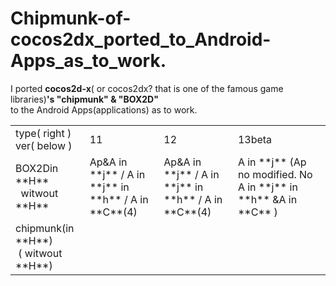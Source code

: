 Chipmunk-of-cocos2dx_ported_to_Android-Apps_as_to_work.
=============================
I ported **cocos2d-x**( or cocos2dx? that is one of the famous game libraries)**'s "chipmunk" & "BOX2D"**  
to the Android Apps(applications) as  to work.
 
<table><tr><td>type( right )<br>ver( below )</td><td>11</td><td>12</td><td>13beta</td></tr>
<tr><td>BOX2Din **H**<br>&nbsp; witwout **H**</td>
<td>Ap&A in **j** / A in **j** in **h** / A in **C**(4)<br></td>
<td>Ap&A in **j** / A in **j** in **h** / A in **C**(4)<br></td>
<td>A in **j** (Ap no modified. No A in **j** in **h** &A in **C** )<br></td></tr>

<tr><td>chipmunk(in **H**)<br>&nbsp;( witwout **H**)</td>
<td><br>&nbsp;</td>
<td><br>&nbsp;</td>
<td><br>&nbsp;</td></tr></table>

</pre>

  
